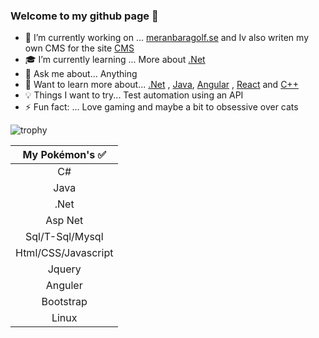 ### Welcome to my github page 🖖 

- 🔭 I’m currently working on ... [meranbaragolf.se](https://meranbaragolf.se/) and Iv also writen my own CMS for the site [CMS](https://admin.meranbaragolf.se/Login) 
- 🎓 I’m currently learning ... More about [.Net](https://dotnet.microsoft.com/learn/dotnet/what-is-dotnet) 
- 💬 Ask me about... Anything
- 📖 Want to learn more about... [.Net](https://dotnet.microsoft.com/) , [Java](https://docs.oracle.com/en/java/), [Angular](https://angular.io/) , [React](https://reactjs.org/) and [C++](https://docs.microsoft.com/en-us/cpp/dotnet/dotnet-programming-with-cpp-cli-visual-cpp?view=msvc-160)
- 💡 Things I want to try... Test automation using an API
- ⚡ Fun fact: ... Love gaming and maybe a bit to obsessive over cats


![trophy](https://github-profile-trophy.vercel.app/?username=carpenteri1&theme=monokai&title=Issues,Commit,PullRequest,Repositories)


| My Pokémon's :white_check_mark:         |
|:--------------------:|  
| C#                   |
| Java                 |  
| .Net                 |
| Asp Net              | 
| Sql/T-Sql/Mysql      |        
| Html/CSS/Javascript  | 
| Jquery               |
| Anguler              |
| Bootstrap            |
| Linux                |


